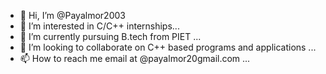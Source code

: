 - 👋 Hi, I’m @Payalmor2003
- 👀 I’m interested in C/C++ internships...
- 🌱 I’m currently pursuing B.tech from PIET ...
- 💞️ I’m looking to collaborate on C++ based programs and applications ...
- 📫 How to reach me email at @payalmor20gmail.com ...

<!---
Payalmor2003/Payalmor2003 is a ✨ special ✨ repository because its `README.md` (this file) appears on your GitHub profile.
You can click the Preview link to take a look at your changes.
--->
